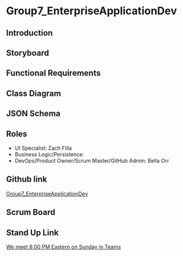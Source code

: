 # Group7_EnterpriseApplicationDev

## Introduction

## Storyboard

## Functional Requirements

## Class Diagram

## JSON Schema

## Roles
* UI Specialist: Zach Filla
* Business Logic/Persistence:
* DevOps/Product Owner/Scrum Master/GitHub Admin: Bella Orr

## Github link
[Group7_EnterpriseApplicationDev](https://github.com/bella-orr/Group7_EnterpriseApplicationDev.git)

## Scrum Board

## Stand Up Link
[We meet 8:00 PM Eastern on Sunday in Teams](https://teams.microsoft.com/l/meetup-join/19%3ameeting_NDYzZGU4MzgtMWUwZS00OTU1LThjNDQtZWUzYjdiZWM2OTMx%40thread.v2/0?context=%7b%22Tid%22%3a%22f5222e6c-5fc6-48eb-8f03-73db18203b63%22%2c%22Oid%22%3a%2226d681d5-1ec6-40ee-aa28-ef79944434d3%22%7d 
)
